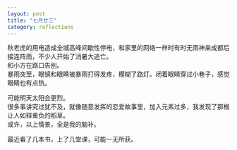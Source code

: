 ```yaml
---
layout: post
title: "七月廿三"
category: reflections
---
```


秋老虎的用电造成全城高峰间歇性停电，和家里的网络一样时有时无雨神来成都后接连阵雨，不少人开始了消暑大逃亡。  
和小方在路口告别。  
暴雨突至，眼镜和眼睛被暴雨打得发疼，模糊了路灯。闭着眼睛穿过小巷子，感觉眼睛也有点热。  
  
可能明天太阳会更烈。  
很多事讲究过犹不及，就像随意发挥的恋爱故事里，加入元素过多，我发现了那根让人如释重负的稻草。  
或许，以上情景，全是我的脑补。  
    
最近看了几本书，上了几堂课，可能一无所获。  




